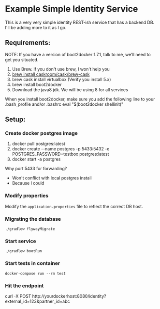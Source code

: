 # Example Simple Identity Service

This is a very very simple identity REST-ish service that has a backend DB.  I'll be adding more to it as I go.

## Requirements:

NOTE: If you have a version of boot2docker 1.7.1, talk to me, we'll need to get you situated.

1. Use Brew. If you don't use brew, I won't help you
2. [brew install caskroom/cask/brew-cask](https://github.com/caskroom/homebrew-cask)
3. brew cask install virtualbox (Verify you install 5.x)
4. brew install boot2docker
5. Download the java8 jdk. We will be using 8 for all services

When you install boot2docker, make sure you add the following line to your .bash_profile and/or .bashrc
    eval "$(boot2docker shellinit)"

## Setup:

### Create docker postgres image
1. docker pull postgres:latest
2. docker create --name postgres -p 5433:5432 -e POSTGRES_PASSWORD=testbox postgres:latest
3. docker start -a postgres

Why port 5433 for forwarding?
 * Won't conflict with local postgres install
 * Because I could 

### Modify properties
Modify the `application.properties` file to reflect the correct DB host.

### Migrating the database
    ./gradlew flywayMigrate

### Start service
    ./gradlew bootRun

### Start tests in container
    docker-compose run --rm test

### Hit the endpoint
curl -X POST http://yourdockerhost:8080/identity?external_id=123&partner_id=abc

